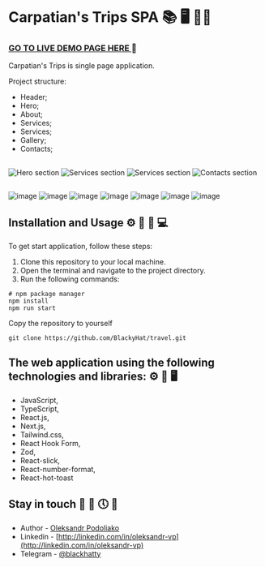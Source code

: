 # Carpatian's Trips SPA 📚 🖥️ 👨‍💻

### [GO TO LIVE DEMO PAGE HERE ]() 👀

Carpatian's Trips is single page application.

Project structure:

- Header;
- Hero;
- About;
- Services;
- Services;
- Gallery;
- Contacts;

##

![Hero section](assets/11.png) ![Services section](assets/22.png)
![Services section](assets/33.png) ![Contacts section](assets/44.png)

##

![image](https://img.shields.io/badge/TypeScript-007ACC?style=for-the-badge&logo=typescript&logoColor=white)
![image](https://img.shields.io/badge/JavaScript-323330?style=for-the-badge&logo=javascript&logoColor=F7DF1E)
![image](https://img.shields.io/badge/next%20js-000000?style=for-the-badge&logo=nextdotjs&logoColor=white)
![image](https://img.shields.io/badge/React-20232A?style=for-the-badge&logo=react&logoColor=61DAFB)
![image](https://img.shields.io/badge/Tailwind_CSS-38B2AC?style=for-the-badge&logo=tailwind-css&logoColor=white)
![image](https://img.shields.io/badge/Vercel-000000?style=for-the-badge&logo=vercel&logoColor=white)
![image](https://img.shields.io/badge/VSCode-0078D4?style=for-the-badge&logo=visual%20studio%20code&logoColor=white)

## Installation and Usage ⚙️ 🚀 📅 💻

To get start application, follow these steps:

1.  Clone this repository to your local machine.
2.  Open the terminal and navigate to the project directory.
3.  Run the following commands:

```
# npm package manager
npm install
npm run start
```

Copy the repository to yourself

```shell
git clone https://github.com/BlackyHat/travel.git
```

## The web application using the following technologies and libraries: ⚙️ 🚧 🖥️

- JavaScript,
- TypeScript,
- React.js,
- Next.js,
- Tailwind.css,
- React Hook Form,
- Zod,
- React-slick,
- React-number-format,
- React-hot-toast

## Stay in touch 🤠 💼 🕔 🏁

- Author - [Oleksandr Podoliako](https://github.com/BlackyHat)
- Linkedin - [http://linkedin.com/in/oleksandr-vp](http://linkedin.com/in/oleksandr-vp)
- Telegram - [@blackhatty](https://t.me/blackhatty)
